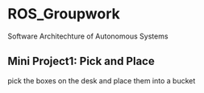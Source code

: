 # ROS_Groupwork
Software Architechture of Autonomous Systems
## Mini Project1: Pick and Place
pick the boxes on the desk and place them into a bucket
